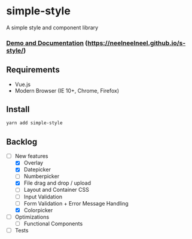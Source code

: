 # simple-style

A simple style and component library

### [Demo and Documentation](https://neelneelneel.github.io/s-style/) (https://neelneelneel.github.io/s-style/)

## Requirements
 * Vue.js
 * Modern Browser (IE 10+, Chrome, Firefox)

## Install

``` bash
yarn add simple-style
```

## Backlog
* [ ] New features
    * [x] Overlay
    * [x] Datepicker
    * [ ] Numberpicker
    * [x] File drag and drop / upload
    * [ ] Layout and Container CSS
    * [ ] Input Validation
    * [ ] Form Validation + Error Message Handling
    * [x] Colorpicker
* [ ] Optimizations
    * [ ] Functional Components 
* [ ] Tests
